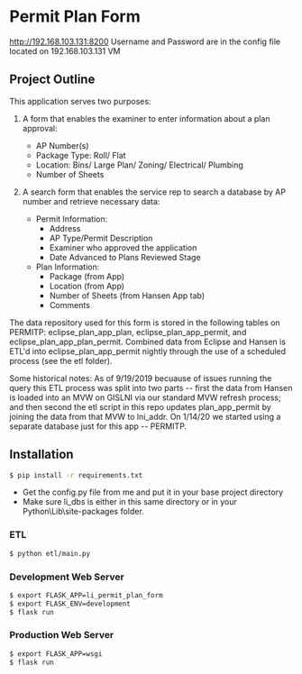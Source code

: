 # Permit Plan Form
http://192.168.103.131:8200
Username and Password are in the config file located on 192.168.103.131 VM

## Project Outline

This application serves two purposes:

1.	A form that enables the examiner to enter information about a plan approval:
    - AP Number(s)
    - Package Type: Roll/ Flat
    - Location: Bins/ Large Plan/ Zoning/ Electrical/ Plumbing
    - Number of Sheets

2.	A search form that enables the service rep to search a database by AP number and retrieve necessary data:
    - Permit Information:
        - Address
        - AP Type/Permit Description
        - Examiner who approved the application
        - Date Advanced to Plans Reviewed Stage
    - Plan Information:
        - Package (from App)
        - Location (from App)
        - Number of Sheets (from Hansen App tab)
        - Comments

The data repository used for this form is stored in the following tables on PERMITP: eclipse_plan_app_plan, eclipse_plan_app_permit, and eclipse_plan_app_plan_permit. Combined data from Eclipse and Hansen is ETL'd into eclipse_plan_app_permit nightly through the use of a scheduled process (see the etl folder).

Some historical notes:
As of 9/19/2019 becuause of issues running the query this ETL process was split into two parts -- first the data from Hansen is loaded into an MVW on GISLNI via our standard MVW refresh process; and then second the etl script in this repo updates plan_app_permit by joining the data from that MVW to lni_addr. On 1/14/20 we started using a separate database just for this app -- PERMITP.

## Installation
```bash
$ pip install -r requirements.txt
```
- Get the config.py file from me and put it in your base project directory
- Make sure li_dbs is either in this same directory or in your Python\Lib\site-packages folder.

### ETL
```bash
$ python etl/main.py
```

### Development Web Server
```bash
$ export FLASK_APP=li_permit_plan_form
$ export FLASK_ENV=development
$ flask run
```

### Production Web Server
```bash
$ export FLASK_APP=wsgi
$ flask run
```
